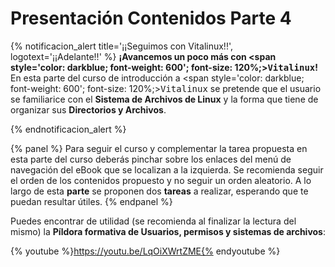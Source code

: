 # Presentación Contenidos Parte 4

{% notificacion_alert title='¡¡Seguimos con Vitalinux!!',
logotext='¡¡Adelante!!' %}
<b>¡Avancemos un poco más con <span style='color: darkblue; font-weight: 600'; font-size: 120%;><tt>Vitalinux</tt></span>!</b> En esta parte del curso de introducción a <span style='color: darkblue; font-weight: 600'; font-size: 120%;><tt>Vitalinux</tt></span> se pretende que el usuario se familiarice con el <b>Sistema de Archivos de Linux</b> y la forma que tiene de organizar sus <b>Directorios y Archivos</b>.
 
{% endnotificacion_alert %}


{% panel %}
Para seguir el curso y complementar la tarea propuesta en esta parte del curso deberás pinchar sobre los enlaces del menú de navegación del eBook que se localizan a la izquierda. Se recomienda seguir el orden de los contenidos propuesto y no seguir un orden aleatorio.  A lo largo de esta <b>parte</b> se proponen dos **tareas** a realizar, esperando que te puedan resultar útiles.
{% endpanel %}

Puedes encontrar de utilidad (se recomienda al finalizar la lectura del mismo) la **Píldora formativa de Usuarios, permisos y sistemas de archivos**:

{% youtube %}https://youtu.be/LqOiXWrtZME{% endyoutube %}